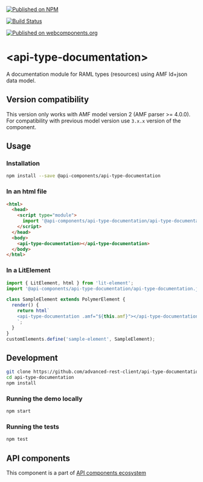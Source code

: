 [![Published on NPM](https://img.shields.io/npm/v/@api-components/api-type-documentation.svg)](https://www.npmjs.com/package/@api-components/api-type-documentation)

[![Build Status](https://travis-ci.org/advanced-rest-client/api-type-documentation.svg?branch=stage)](https://travis-ci.org/advanced-rest-client/api-type-documentation)

[![Published on webcomponents.org](https://img.shields.io/badge/webcomponents.org-published-blue.svg)](https://www.webcomponents.org/element/advanced-rest-client/api-type-documentation)

# &lt;api-type-documentation&gt;

A documentation module for RAML types (resources) using AMF ld+json data model.

## Version compatibility

This version only works with AMF model version 2 (AMF parser >= 4.0.0).
For compatibility with previous model version use `3.x.x` version of the component.

## Usage

### Installation

```sh
npm install --save @api-components/api-type-documentation
```

### In an html file

```html
<html>
  <head>
    <script type="module">
      import '@api-components/api-type-documentation/api-type-documentation.js';
    </script>
  </head>
  <body>
    <api-type-documentation></api-type-documentation>
  </body>
</html>
```

### In a LitElement

```js
import { LitElement, html } from 'lit-element';
import '@api-components/api-type-documentation/api-type-documentation.js';

class SampleElement extends PolymerElement {
  render() {
    return html`
    <api-type-documentation .amf="${this.amf}"></api-type-documentation>
    `;
  }
}
customElements.define('sample-element', SampleElement);
```

## Development

```sh
git clone https://github.com/advanced-rest-client/api-type-documentation
cd api-type-documentation
npm install
```

### Running the demo locally

```sh
npm start
```

### Running the tests

```sh
npm test
```

## API components

This component is a part of [API components ecosystem](https://elements.advancedrestclient.com/)
